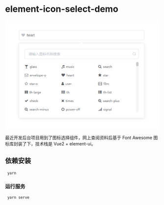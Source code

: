 # element-icon-select-demo



![1640341697002](medias/1640341697002.png)

最近开发后台项目用到了图标选择组件，网上查阅资料后基于 Font Awesome 图标库封装了下，技术栈是 Vue2 + element-ui。



## 依赖安装
```
 yarn
```

### 运行服务
```
 yarn serve
```